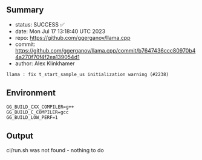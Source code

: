 ## Summary

- status: SUCCESS ✅
- date:   Mon Jul 17 13:18:40 UTC 2023
- repo:   https://github.com/ggerganov/llama.cpp
- commit: https://github.com/ggerganov/llama.cpp/commit/b7647436ccc80970b44a270f70f4f2ea139054d1
- author: Alex Klinkhamer
```
llama : fix t_start_sample_us initialization warning (#2238)
```

## Environment

```
GG_BUILD_CXX_COMPILER=g++
GG_BUILD_C_COMPILER=gcc
GG_BUILD_LOW_PERF=1
```

## Output

ci/run.sh was not found - nothing to do
